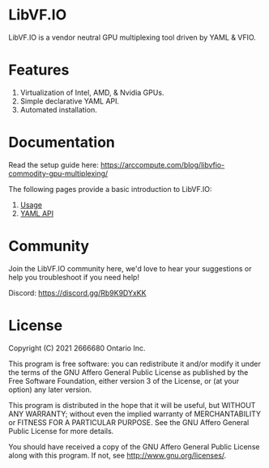 # LibVF.IO

LibVF.IO is a vendor neutral GPU multiplexing tool driven by YAML & VFIO.

# Features

1. Virtualization of Intel, AMD, & Nvidia GPUs.
2. Simple declarative YAML API.
3. Automated installation.

# Documentation

Read the setup guide here:
https://arccompute.com/blog/libvfio-commodity-gpu-multiplexing/

The following pages provide a basic introduction to LibVF.IO:

1. [Usage](https://openmdev.io/index.php/LibVF.IO#Usage)
2. [YAML API](https://openmdev.io/index.php/LibVF.IO#YAML_API)

# Community

Join the LibVF.IO community here, we'd love to hear your suggestions or help you troubleshoot if you need help!

Discord: https://discord.gg/Rb9K9DYxKK

# License

Copyright (C) 2021 2666680 Ontario Inc.

This program is free software: you can redistribute it and/or modify
it under the terms of the GNU Affero General Public License as published by
the Free Software Foundation, either version 3 of the License, or
(at your option) any later version.

This program is distributed in the hope that it will be useful,
but WITHOUT ANY WARRANTY; without even the implied warranty of
MERCHANTABILITY or FITNESS FOR A PARTICULAR PURPOSE.  See the
GNU Affero General Public License for more details.

You should have received a copy of the GNU Affero General Public License
along with this program.  If not, see <http://www.gnu.org/licenses/>.
